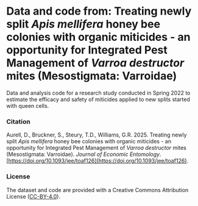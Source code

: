 # Data and code from: Treating newly split *Apis mellifera* honey bee colonies with organic miticides - an opportunity for Integrated Pest Management of *Varroa destructor* mites (Mesostigmata: Varroidae)

Data and analysis code for a research study conducted in Spring 2022 to estimate the efficacy and safety of miticides applied to new splits started with queen cells.

### Citation
Aurell, D., Bruckner, S., Steury, T.D., Williams, G.R. 2025. Treating newly split *Apis mellifera* honey bee colonies with organic miticides - an opportunity for Integrated Pest Management of *Varroa destructor* mites (Mesostigmata: Varroidae). *Journal of Economic Entomology*. [https://doi.org/10.1093/jee/toaf126](https://doi.org/10.1093/jee/toaf126).

### License
The dataset and code are provided with a Creative Commons Attribution License ([CC-BY-4.0](https://creativecommons.org/licenses/by/4.0/)).


